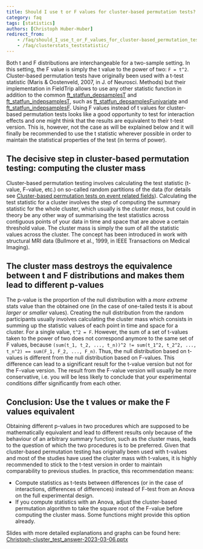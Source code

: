 ```yaml
---
title: Should I use t or F values for cluster-based permutation tests?
category: faq
tags: [statistics]
authors: [Christoph Huber-Huber]
redirect_from:
    - /faq/should_I_use_t_or_F_values_for_cluster-based_permutation_tests/
    - /faq/clusterstats_teststatistic/
---
```


Both t and F distributions are interchangeable for a two-sample setting. In this setting, the F value is simply the t value to the power of two: ```F = t^2```.
Cluster-based permutation tests have originally been used with a t-test statistic (Maris & Oostenveld, 2007, in J. of Neurosci. Methods) but their implementation in FieldTrip allows to use any other statistic function in addition to the common [ft_statfun_depsamplesT](/reference/statfun/ft_statfun_depsamplesT) and [ft_statfun_indepsamplesT](/reference/statfun/ft_statfun_indepsamplesT), such as [ft_statfun_depsamplesFunivariate](/reference/statfun/ft_statfun_depsamplesFunivariate) and [ft_statfun_indepsamplesF](/reference/statfun/ft_statfun_indepsamplesF). Using F values instead of t values for cluster-based permutation tests looks like a good opportunity to test for interaction effects and one might think that the results are equivalent to their t-test version. This is, however, not the case as will be explained below and it will finally be recommended to use the t statistic wherever possible in order to maintain the statistical properties of the test (in terms of power).

## The decisive step in cluster-based permutation testing: computing the cluster mass

Cluster-based permutation testing involves calculating the test statistic (t-value, F-value, etc.) on so-called random partitions of the data (for details see [Cluster-based permutation tests on event related fields](/tutorial/stats/cluster_permutation_timelock)). Calculating the test statistic for a cluster involves the step of computing the summary statistic for the whole cluster, which usually is the _cluster mass_, but could in theory be any other way of summarising the test statistics across contiguous points of your data in time and space that are above a certain threshold value. The cluster mass is simply the sum of all the statistic values across the cluster. The concept has been introduced in work with structural MRI data (Bullmore et al., 1999, in IEEE Transactions on Medical Imaging).

## The cluster mass destroys the equivalence between t and F distributions and makes them lead to different p-values

The p-value is the proportion of the null distribution with a _more extreme_ stats value than the obtained one (in the case of one-tailed tests it is about _larger_ or _smaller_ values). Creating the null distribution from the random participants usually involves calculating the cluster mass which consists in summing up the statistic values of each point in time and space for a cluster. For a single value, ```t^2 = F```. However, the sum of a set of t-values taken to the power of two does not correspond anymore to the same set of F values, because ```(sum(t_1, t_2, ..., t_n))^2 != sum(t_1^2, t_2^2, ..., t_n^2) == sum(F_1, F_2, ..., F_n)```. Thus, the null distribution based on t-values is different from the null distribution based on F-values. This difference can lead to a significant result for the t-value version but not for the F-value version. The result from the F-value version will usually be more conservative, i.e. you will be less likely to conclude that your experimental conditions differ significantly from each other.

## Conclusion: Use the t values or make the F values equivalent

Obtaining different p-values in two procedures which are supposed to be mathematically equivalent and lead to different results only because of the behaviour of an arbitrary summary function, such as the cluster mass, leads to the question of which the two procedures is to be preferred. Given that cluster-based permutation testing has originally been used with t-values and most of the studies have used the cluster mass with t-values, it is highly recommended to stick to the t-test version in order to maintain comparability to previous studies. In practice, this recommendation means:

- Compute statistics as t-tests between differences (or in the case of interactions, differences of differences) instead of F-test from an Anova on the full experimental design.
- If you compute statistics with an Anova, adjust the cluster-based permutation algorithm to take the square root of the F-value before computing the cluster mass. Some functions might provide this option already.

Slides with more detailed explanations and graphs can be found here:
[Christoph-cluster_test_answer-2023-03-06.pptx](https://github.com/chsquare/website/files/11469147/Christoph-cluster_test_answer-2023-03-06.pptx)

